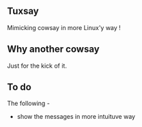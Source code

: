 ## Tuxsay
 Mimicking cowsay in more Linux'y way !

## Why another cowsay
Just for the kick of it.

## To do 
The following -
-  show the messages in more intuituve way
